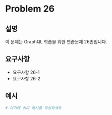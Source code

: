 # Problem 26

## 설명
이 문제는 GraphQL 학습을 위한 연습문제 26번입니다.

## 요구사항
- 요구사항 26-1
- 요구사항 26-2

## 예시
```graphql
# 여기에 쿼리 예시를 작성하세요
```
